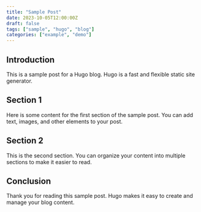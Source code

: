 ```yaml
---
title: "Sample Post"
date: 2023-10-05T12:00:00Z
draft: false
tags: ["sample", "hugo", "blog"]
categories: ["example", "demo"]
---
```


## Introduction

This is a sample post for a Hugo blog. Hugo is a fast and flexible static site generator.

## Section 1

Here is some content for the first section of the sample post. You can add text, images, and other elements to your post.

## Section 2

This is the second section. You can organize your content into multiple sections to make it easier to read.

## Conclusion

Thank you for reading this sample post. Hugo makes it easy to create and manage your blog content.
```